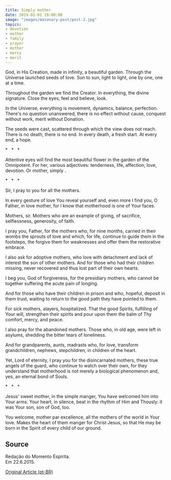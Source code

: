 ```yaml
---
title: Simply mother 
date: 2019-02-01 19:00:00
image: "images/masonary-post/post-2.jpg"
topics: 
- devotion
- mother
- family
- prayer
- mother
- mercy
- merit
---
```


God, in His Creation, made in infinity, a beautiful garden. Through the Universe launched
seeds of love. Sun to sun, light to light, one by one, one at a time.

Throughout the garden we find the Creator. In everything, the divine signature. Close the
eyes, feel and believe, look.

In the Universe, everything is movement, dynamics, balance, perfection. There's no question
unanswered, there is no effect without cause, conquest without work, merit without
Donation.

The seeds were cast, scattered through which the view does not reach. There is no
death, there is no end. In every death, a fresh start. At every end, a hope.

*   *   *

Attentive eyes will find the most beautiful flower in the garden of the Omnipotent. For her,
various adjectives: tenderness, life, affection, love, devotion. Or mother, simply
.

*   *   *

Sir, I pray to you for all the mothers.

In every gesture of love You reveal yourself and, even more I find you, O Father, in love
mother, for I know that motherhood is one of Your faces.

Mothers, sir. Mothers who are an example of giving, of sacrifice, selflessness,
generosity, of faith.

I pray you, Father, for the mothers who, for nine months, carried in their wombs the
sprouts of love and which, for life, continue to guide them in the footsteps, the
forgive them for weaknesses and offer them the restorative embrace.

I also ask for adoptive mothers, who love with detachment and lack of interest the
son of other mothers. And for those who had their children missing,
never recovered and thus lost part of their own hearts.

I beg you, God of forgiveness, for the presidiary mothers, who cannot be together
suffering the acute pain of longing.

And for those who have their children in prison and who, hopeful, deposit in them
trust, waiting to return to the good path they have pointed to them.

For sick mothers, alayers, hospitalized. That the good Spirits,
fulfilling of Your will, strengthen their spirits and pour upon them the
balm of Thy comfort, mercy, and peace.

I also pray for the abandoned mothers. Those who, in old age, were left in
asylums, shedding the bitter tears of loneliness.

And for grandparents, aunts, madrasts who, for love, transform grandchildren, nephews,
stepchildren, in children of the heart.

Yet, Lord of eternity, I pray you for the disincarnated mothers, these
true angels of the guard, who continue to watch over their own, for they understand
that motherhood is not merely a biological phenomenon and, yes, an eternal bond of
Souls.

*   *   *

Jesus' sweet mother, in the simple manger, You have welcomed him into Your arms. Your
heart, in silence, beat in the rhythm of Him and Thously: it was Your son,
son of God, too.

You welcome, mother par excellence, all the mothers of the world in Your love. Makes the heart
of them manger for Christ Jesus, so that He may be born in the Spirit of
every child of our ground.


## Source
Redação do Momento Espírita.  
Em 22.6.2015.


[Original Article (pt-BR)](http://momento.com.br/pt/ler_texto.php?id=4503)
